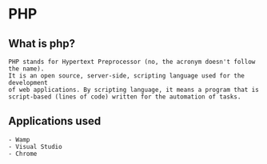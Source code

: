 # PHP

## What is php?

```
PHP stands for Hypertext Preprocessor (no, the acronym doesn't follow the name). 
It is an open source, server-side, scripting language used for the development 
of web applications. By scripting language, it means a program that is 
script-based (lines of code) written for the automation of tasks.
```

## Applications used

```
- Wamp
- Visual Studio
- Chrome
```

